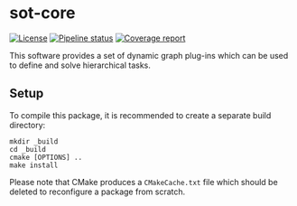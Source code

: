sot-core
========

[![License](https://img.shields.io/badge/License-BSD%202--Clause-green.svg)](https://opensource.org/licenses/BSD-2-Clause)
[![Pipeline status](https://gepgitlab.laas.fr/stack-of-tasks/sot-core/badges/master/pipeline.svg)](https://gepgitlab.laas.fr/stack-of-tasks/sot-core/commits/master)
[![Coverage report](https://gepgitlab.laas.fr/stack-of-tasks/sot-core/badges/master/coverage.svg?job=doc-coverage)](http://projects.laas.fr/stack-of-tasks/doc/stack-of-tasks/sot-core/master/coverage/)

This software provides a set of dynamic graph plug-ins which can be
used to define and solve hierarchical tasks.


Setup
-----

To compile this package, it is recommended to create a separate build
directory:

    mkdir _build
    cd _build
    cmake [OPTIONS] ..
    make install

Please note that CMake produces a `CMakeCache.txt` file which should
be deleted to reconfigure a package from scratch.

